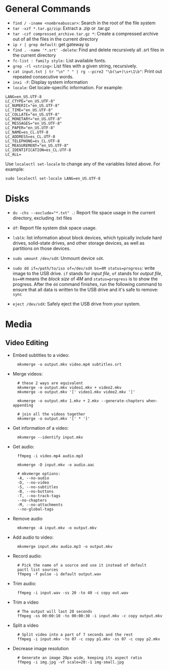 # General Commands

- `find / -iname <nombreabuscar>`: Search in the root of the file system
- `tar -xzf *.tar.gz/zip`: Extract a .zip or .tar.gz
- `tar -czf compressed_archive.tar.gz *`: Create a compressed archive out of
  all the files in the current directory
- `ip r | grep default`: get gateway ip
- `find . -name '*.srt' -delete`: Find and delete recursively all .srt files in
  the current directory
- `fc-list : family style:` List available fonts.
- `grep -rl <string>`: List files with a given string, recursively.
- `cat input.txt | tr "\n" " " | rg --pcre2 "\b(\w+)\s+\1\b"`: Print out
  repeated consecutive words.
- `inxi -F`: Display system information
- `locale`: Get locale-specific information. For example:

```
LANG=en_US.UTF-8
LC_CTYPE="en_US.UTF-8"
LC_NUMERIC="en_US.UTF-8"
LC_TIME="en_US.UTF-8"
LC_COLLATE="en_US.UTF-8"
LC_MONETARY="en_US.UTF-8"
LC_MESSAGES="en_US.UTF-8"
LC_PAPER="en_US.UTF-8"
LC_NAME=es_CL.UTF-8
LC_ADDRESS=es_CL.UTF-8
LC_TELEPHONE=es_CL.UTF-8
LC_MEASUREMENT="en_US.UTF-8"
LC_IDENTIFICATION=es_CL.UTF-8
LC_ALL=
```

Use `localectl set-locale` to change any of the variables listed above. For
example:

`sudo localectl set-locale LANG=en_US.UTF-8`

# Disks

- `du -chs --exclude="*.txt" .`: Report file space usage in the current
  directory, excluding .txt files
- `df`: Report file system disk space usage.

- `lsblk`: list information about block devices, which typically include hard
  drives, solid-state drives, and other storage devices, as well as partitions on
  those devices.
- `sudo umount /dev/sdX`: Unmount device `sdX`.
- `sudo dd if=/path/to/iso of=/dev/sdX bs=4M status=progress`: write image to
  the USB drive. `if` stands for _input file_, `of` stands for _output file_,
  `bs=4M` means the _block size_ of _4M_ and `status=progress` is to show the
  progress. After the `dd` command finishes, run the following command to ensure
  that all data is written to the USB drive and it's safe to remove: `sync`
- `eject /dev/sdX`: Safely eject the USB drive from your system.

# Media

## Video Editing

- Embed subtitles to a video:

        mkvmerge -o output.mkv video.mp4 subtitles.srt

- Merge videos:

        # these 2 ways are equivalent
        mkvmerge -o output.mkv video1.mkv + video2.mkv
        mkvmerge -o output.mkv '[' video1.mkv video2.mkv ']'

        mkvmerge -o output.mkv 1.mkv + 2.mkv --generate-chapters when-appending

        # join all the videos together
        mkvmerge -o output.mkv '[' * ']'


- Get information of a video:

        mkvmerge --identify input.mkv

- Get audio:

        ffmpeg -i video.mp4 audio.mp3

        mkvmerge -D input.mkv -o audio.aac

        # mkvmerge options:
        -A, --no-audio
        -D, --no-video
        -S, --no-subtitles
        -B, --no-buttons
        -T, --no-track-tags
        --no-chapters
        -M, --no-attachments
        --no-global-tags

- Remove audio

        mkvmerge -A input.mkv -o output.mkv

- Add audio to video:

        mkvmerge input.mkv audio.mp3 -o output.mkv

- Record audio:

        # Pick the name of a source and use it instead of default
        pactl list sources
        ffmpeg -f pulse -i default output.wav

- Trim audio:

        ffmpeg -i input.wav -ss 20 -to 40 -c copy out.wav

- Trim a video

        # The output will last 20 seconds
        ffmpeg -ss 00:00:10 -to 00:00:30 -i input.mkv -c copy output.mkv

- Split a video

        # Split video into a part of 7 seconds and the rest
        ffmpeg -i input.mkv -to 07 -c copy p1.mkv -ss 07 -c copy p2.mkv

- Decrease image resolution

        # Generate an image 20px wide, keeping its aspect ratio
        ffmpeg -i img.jpg -vf scale=20:-1 img-small.jpg

